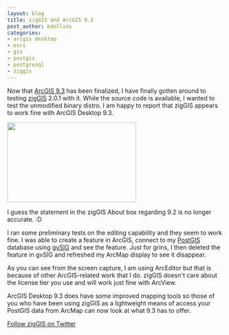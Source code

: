 ```yaml
---
layout: blog
title: zigGIS and ArcGIS 9.3
post_author: bdollins
categories:
- arcgis desktop
- esri
- gis
- postgis
- postgresql
- ziggis
---
```


Now that <a href="http://www.esri.com">ArcGIS 9.3</a> has been finalized, I have finally gotten around to testing <a href="http://www.obtusesoft.com">zigGIS</a> 2.0.1 with it. While the source code is available, I wanted to test the unmodified binary distro. I am happy to report that zigGIS appears to work fine with ArcGIS Desktop 9.3.

<a href="http://geobabble.files.wordpress.com/2008/07/ziggis_arcgis_93.png"><img alt="" class="alignnone size-medium wp-image-207" height="186" src="http://geobabble.files.wordpress.com/2008/07/ziggis_arcgis_93.png?w=300" width="300" /></a>

I guess the statement in the zigGIS About box regarding 9.2 is no longer accurate.  :D

I ran some preliminary tests on the editing capability and they seem to work fine. I was able to create a feature in ArcGIS, connect to my <a href="http://postgis.refractions.net">PostGIS</a> database using <a href="http://www.gvsig.gva.es/index.php?id=gvsig&amp;L=2">gvSIG</a> and see the feature. Just for grins, I then deleted the feature in gvSIG and refreshed my ArcMap display to see it disappear.

As you can see from the screen capture, I am using ArcEditor but that is because of other ArcGIS-related work that I do. zigGIS doesn't care about the license tier you use and will work just fine with ArcView.

ArcGIS Desktop 9.3 does have some improved mapping tools so those of you who have been using zigGIS as a lightweight means of access your PostGIS data from ArcMap can now look at what 9.3 has to offer.

<a href="http://twitter.com/zigGIS">Follow zigGIS on Twitter</a>